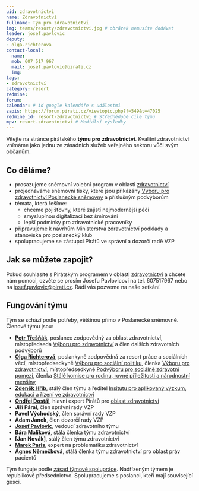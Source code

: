 ```yaml
---
uid: zdravotnictvi
name: Zdravotnictví
fullname: Tým pro zdravotnictví
img: teams/resorty/zdravotnictvi.jpg # obrázek nemusíte dodávat
leader: josef.pavlovic
deputy:
- olga.richterova
contact-local:
  name: 
  mob: 607 517 967
  mail: josef.pavlovic@pirati.cz
  img: 
tags:
- zdravotnictví
category: resort
redmine:
forum:
calendar: # id google kalendáře s událostmi
zapis: https://forum.pirati.cz/viewtopic.php?f=549&t=47025
redmine_id: resort-zdravotnictvi # Střednědobé cíle týmu
mpv: resort-zdravotnictvi # Mediální výsledky
---
```


Vítejte na stránce pirátského **týmu pro zdravotnictví**. Kvalitní zdravotnictví vnímáme jako jednu ze zásadních služeb veřejného sektoru vůči svým občanům. 

Co děláme?
----------
* prosazujeme sněmovní volební program v oblasti [zdravotnictví](https://www.pirati.cz/program/psp2017/zdravotnictvi/)
* projednáváme sněmovní tisky, které jsou přikázány [Výboru pro zdravotnictví Poslanecké sněmovny](http://www.psp.cz/sqw/hp.sqw?k=3200) a příslušným podvýborům
* témata, která řešíme:
  * chceme pojišťovny, které zajistí nejmodernější péči 
  * smysluplnou digitalizaci bez šmírování
  * lepší podmínky pro zdravotnické pracovníky
* připravujeme k návrhům Ministerstva zdravotnictví podklady a stanoviska pro poslanecký klub
* spolupracujeme se zástupci Pirátů ve správní a dozorčí radě VZP

Jak se můžete zapojit?
----------------------

Pokud souhlasíte s Pirátským programem v oblasti [zdravotnictví](https://www.pirati.cz/program/psp2017/zdravotnictvi/) a chcete nám pomoci, ozvěte se prosím Josefu Pavlovicovi na tel. 607517967 nebo na josef.pavlovic@pirati.cz. 
Rádi vás pozveme na naše setkání.

Fungování týmu
--------------

Tým se schází podle potřeby, většinou přímo v Poslanecké sněmovně.
Členové týmu jsou:
* **[Petr Třešňák](https://www.pirati.cz/lide/petr-tresnak/)**, poslanec zodpovědný za oblast zdravotnictví, místopředseda [Výboru pro zdravotnictví](http://www.psp.cz/sqw/hp.sqw?k=3200) a člen dalších zdravotních podvýborů
* **[Olga Richterová](https://www.pirati.cz/lide/olga-richterova/)**, poslankyně zodpovědná za resort práce a sociálních věcí, místopředsedkyně [Výboru pro sociální politiku](http://www.psp.cz/sqw/hp.sqw?k=4300), členka [Výboru pro zdravotnictví](http://www.psp.cz/sqw/hp.sqw?k=4300), místopředsedkyně [Podvýboru pro sociálně zdravotní pomezí](http://www.psp.cz/sqw/hp.sqw?k=4328), členka [Stálé komise pro rodinu, rovné příležitosti a národnostní menšiny](http://www.psp.cz/sqw/hp.sqw?k=6000)
* **[Zdeněk Hřib](https://www.pirati.cz/lide/zdenek-hrib/)**, stálý člen týmu a ředitel [Insitutu pro aplikovaný výzkum, edukaci a řízení ve zdravotnictví](http://inaverz.cz/)
* **[Ondřej Dostál](https://lide.pirati.cz/personProfile/549/)**, hlavní expert Pirátů pro [oblast zdravotnictví](https://blog.aktualne.cz/blogy/ondrej-dostal.php)
* **Jiří Páral**, člen správní rady VZP
* **Pavel Východský**, člen správní rady VZP
* **Adam Janek**, člen dozorčí rady VZP
* **[Josef Pavlovic](https://karlovarsky.pirati.cz/lide/josef-pavlovic/)**, vedoucí zdravotního týmu
* **[Bára Malíková](https://www.pirati.cz/lide/bara-malikova/)**, stálá členka týmu zdravotnictví
* **[Jan Novák]**, stálý člen týmu zdravotnictví
* **[Marek Paris](https://wiki.pirati.cz/lide/marek.paris)**, expert na problematiku zdravotnictví
* **[Ágnes Němečková](https://www.facebook.com/375868542113/posts/10159106612697114/)**, stálá členka týmu zdravotnictví pro oblast práv pacientů



Tým funguje podle [zásad týmové spolupráce](https://wiki.pirati.cz/rules/or_zatys). Nadřízeným týmem je republikové předsednictvo. Spolupracujeme s poslanci, kteří mají související gesci.
